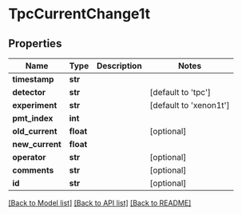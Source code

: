 # TpcCurrentChange1t

## Properties
Name | Type | Description | Notes
------------ | ------------- | ------------- | -------------
**timestamp** | **str** |  | 
**detector** | **str** |  | [default to 'tpc']
**experiment** | **str** |  | [default to 'xenon1t']
**pmt_index** | **int** |  | 
**old_current** | **float** |  | [optional] 
**new_current** | **float** |  | 
**operator** | **str** |  | [optional] 
**comments** | **str** |  | [optional] 
**id** | **str** |  | [optional] 

[[Back to Model list]](../README.md#documentation-for-models) [[Back to API list]](../README.md#documentation-for-api-endpoints) [[Back to README]](../README.md)


